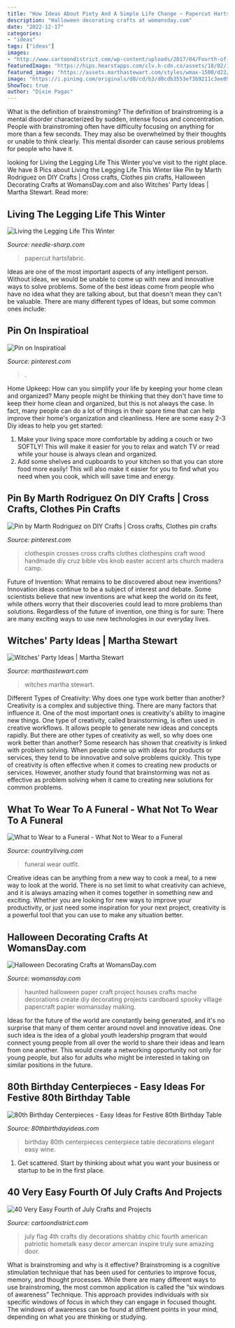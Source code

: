 ```yaml
---
title: "How Ideas About Piety And A Simple Life Change ~ Papercut Hartsfabric"
description: "Halloween decorating crafts at womansday.com"
date: "2022-12-17"
categories:
- "ideas"
tags: ["ideas"]
images:
- "http://www.cartoondistrict.com/wp-content/uploads/2017/04/Fourth-of-July-Crafts-and-Projects31.jpg"
featuredImage: "https://hips.hearstapps.com/clv.h-cdn.co/assets/18/02/1515618772-funeral-outfit-women.jpg?crop=1.0xw:1xh;center,top&amp;resize=480:*"
featured_image: "https://assets.marthastewart.com/styles/wmax-1500/d22/mld104635_1009_caulren/mld104635_1009_caulren_hd.jpg?itok=pwMzJQVs"
image: "https://i.pinimg.com/originals/d0/cd/b3/d0cdb3553ef3b9211c3ee097b95bf944.jpg"
ShowToc: true
author: "Dixie Pagac"
---
```



What is the definition of brainstroming?
The definition of brainstroming is a mental disorder characterized by sudden, intense focus and concentration. People with brainstroming often have difficulty focusing on anything for more than a few seconds. They may also be overwhelmed by their thoughts or unable to think clearly. This mental disorder can cause serious problems for people who have it.

	

		
looking for Living the Legging Life This Winter you've visit to the right place. We have 8 Pics about Living the Legging Life This Winter like Pin by Marth Rodriguez on DIY Crafts | Cross crafts, Clothes pin crafts, Halloween Decorating Crafts at WomansDay.com and also Witches&#039; Party Ideas | Martha Stewart. Read more:
		
    
## Living The Legging Life This Winter

<img loading=lazy src="https://cdn.shopify.com/s/files/1/2016/4075/files/OLLFront_1200x_34f34753-a881-4513-afee-ef773faa5650_480x480.jpg?v=1607961816" onerror="this.onerror=null;this.src='https://tse2.mm.bing.net/th?id=OIP.DQK_lxonpr4uhNuSvf5y5QAAAA&amp;pid=15.1';" alt="Living the Legging Life This Winter">

_Source: needle-sharp.com_

>papercut hartsfabric. 

	

Ideas are one of the most important aspects of any intelligent person. Without ideas, we would be unable to come up with new and innovative ways to solve problems. Some of the best ideas come from people who have no idea what they are talking about, but that doesn't mean they can't be valuable. There are many different types of Ideas, but some common ones include:

    
## Pin On Inspiratioal

<img loading=lazy src="https://i.pinimg.com/originals/d0/cd/b3/d0cdb3553ef3b9211c3ee097b95bf944.jpg" onerror="this.onerror=null;this.src='https://tse1.mm.bing.net/th?id=OIP.OmgodPoLqhTLUOcIXGpVlAHaKx&amp;pid=15.1';" alt="Pin on Inspiratioal">

_Source: pinterest.com_

>. 

	

Home Upkeep: How can you simplify your life by keeping your home clean and organized?
Many people might be thinking that they don't have time to keep their home clean and organized, but this is not always the case. In fact, many people can do a lot of things in their spare time that can help improve their home's organization and cleanliness. Here are some easy 2-3 Diy ideas to help you get started: 
1. Make your living space more comfortable by adding a couch or two SOFTLY! This will make it easier for you to relax and watch TV or read while your house is always clean and organized. 
2. Add some shelves and cupboards to your kitchen so that you can store food more easily! This will also make it easier for you to find what you need when you cook, which will save time and energy. 

    
## Pin By Marth Rodriguez On DIY Crafts | Cross Crafts, Clothes Pin Crafts

<img loading=lazy src="https://i.pinimg.com/736x/a8/52/aa/a852aa82b0782bab02dda0f21fa956a0.jpg" onerror="this.onerror=null;this.src='https://tse4.mm.bing.net/th?id=OIP.xiuau6Ku-D9A0ooIVb_M7gHaJ3&amp;pid=15.1';" alt="Pin by Marth Rodriguez on DIY Crafts | Cross crafts, Clothes pin crafts">

_Source: pinterest.com_

>clothespin crosses cross crafts clothes clothespins craft wood handmade diy cruz bible vbs knob easter accent arts church madera camp. 

	

Future of Invention: What remains to be discovered about new inventions?
Innovation ideas continue to be a subject of interest and debate. Some scientists believe that new inventions are what keep the world on its feet, while others worry that their discoveries could lead to more problems than solutions. Regardless of the future of invention, one thing is for sure: There are many exciting ways to use new technologies in our everyday lives.

    
## Witches&#039; Party Ideas | Martha Stewart

<img loading=lazy src="https://assets.marthastewart.com/styles/wmax-1500/d22/mld104635_1009_caulren/mld104635_1009_caulren_hd.jpg?itok=pwMzJQVs" onerror="this.onerror=null;this.src='https://tse3.mm.bing.net/th?id=OIP.bCHcxES68JFUTM_D5KmnkwHaJQ&amp;pid=15.1';" alt="Witches&#039; Party Ideas | Martha Stewart">

_Source: marthastewart.com_

>witches martha stewart. 

	

Different Types of Creativity: Why does one type work better than another?
Creativity is a complex and subjective thing. There are many factors that influence it. One of the most important ones is creativity's ability to imagine new things. One type of creativity, called brainstorming, is often used in creative workflows. It allows people to generate new ideas and concepts rapidly. But there are other types of creativity as well, so why does one work better than another?
Some research has shown that creativity is linked with problem solving. When people come up with ideas for products or services, they tend to be innovative and solve problems quickly. This type of creativity is often effective when it comes to creating new products or services. However, another study found that brainstorming was not as effective as problem solving when it came to creating new solutions for common problems.

    
## What To Wear To A Funeral - What Not To Wear To A Funeral

<img loading=lazy src="https://hips.hearstapps.com/clv.h-cdn.co/assets/18/02/1515618772-funeral-outfit-women.jpg?crop=1.0xw:1xh;center,top&amp;resize=480:*" onerror="this.onerror=null;this.src='https://tse2.mm.bing.net/th?id=OIP.PDU7SIE86xHHLD6meOzESQHaLH&amp;pid=15.1';" alt="What to Wear to a Funeral - What Not to Wear to a Funeral">

_Source: countryliving.com_

>funeral wear outfit. 

	

Creative ideas can be anything from a new way to cook a meal, to a new way to look at the world. There is no set limit to what creativity can achieve, and it is always amazing when it comes together in something new and exciting. Whether you are looking for new ways to improve your productivity, or just need some inspiration for your next project, creativity is a powerful tool that you can use to make any situation better.

    
## Halloween Decorating Crafts At WomansDay.com

<img loading=lazy src="https://hips.hearstapps.com/wdy.h-cdn.co/assets/cm/15/09/480x552/54eb6aa8a7e97_-_haunt-your-house-haunted-house-xl.jpg?resize=480:*" onerror="this.onerror=null;this.src='https://tse4.mm.bing.net/th?id=OIP.OertYcPd2j9Q4aRYJSCkRAHaIh&amp;pid=15.1';" alt="Halloween Decorating Crafts at WomansDay.com">

_Source: womansday.com_

>haunted halloween paper craft project houses crafts mache decorations create diy decorating projects cardboard spooky village papercraft papier womansday making. 

	

Ideas for the future of the world are constantly being generated, and it's no surprise that many of them center around novel and innovative ideas. One such idea is the idea of a global youth leadership program that would connect young people from all over the world to share their ideas and learn from one another. This would create a networking opportunity not only for young people, but also for adults who might be interested in taking on similar positions in the future.

    
## 80th Birthday Centerpieces - Easy Ideas For Festive 80th Birthday Table

<img loading=lazy src="https://www.80thbirthdayideas.com/wp-content/uploads/2015/05/966ef75d210bf245924646abcdee71a7.jpg" onerror="this.onerror=null;this.src='https://tse2.mm.bing.net/th?id=OIP.UZ59ZILe3VwZeoc79I9IGQAAAA&amp;pid=15.1';" alt="80th Birthday Centerpieces - Easy Ideas for Festive 80th Birthday Table">

_Source: 80thbirthdayideas.com_

>birthday 80th centerpieces centerpiece table decorations elegant easy wine. 

	

1. Get scattered. Start by thinking about what you want your business or startup to be in the first place.

    
## 40 Very Easy Fourth Of July Crafts And Projects

<img loading=lazy src="http://www.cartoondistrict.com/wp-content/uploads/2017/04/Fourth-of-July-Crafts-and-Projects31.jpg" onerror="this.onerror=null;this.src='https://tse3.mm.bing.net/th?id=OIP.xMmmlOICVEDaxBqNqzQ4hwHaMD&amp;pid=15.1';" alt="40 Very Easy Fourth of July Crafts and Projects">

_Source: cartoondistrict.com_

>july flag 4th crafts diy decorations shabby chic fourth american patriotic hometalk easy decor amercan inspire truly sure amazing door. 

	

What is brainstroming and why is it effective?
Brainstroming is a cognitive stimulation technique that has been used for centuries to improve focus, memory, and thought processes. While there are many different ways to use brainstroming, the most common application is called the “six windows of awareness” Technique. This approach provides individuals with six specific windows of focus in which they can engage in focused thought. The windows of awareness can be found at different points in your mind, depending on what you are thinking or studying.


